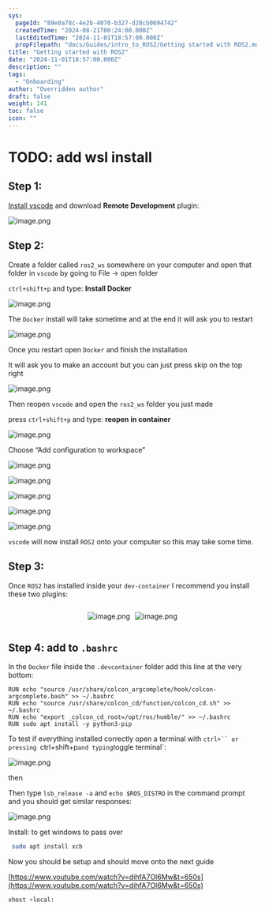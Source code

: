 ```yaml
---
sys:
  pageId: "89e0a78c-4e2b-4070-b327-d28cb0694742"
  createdTime: "2024-08-21T00:24:00.000Z"
  lastEditedTime: "2024-11-01T18:57:00.000Z"
  propFilepath: "docs/Guides/intro_to_ROS2/Getting started with ROS2.md"
title: "Getting started with ROS2"
date: "2024-11-01T18:57:00.000Z"
description: ""
tags:
  - "Onboarding"
author: "Overridden author"
draft: false
weight: 141
toc: false
icon: ""
---
```


# TODO: add wsl install

## Step 1:

[Install vscode](https://code.visualstudio.com/download) and download **Remote Development** plugin:

![image.png](https://prod-files-secure.s3.us-west-2.amazonaws.com/d518164a-d88e-44d1-a4ee-3adb3bd8bce0/efb52993-1881-4a40-b95e-6f020334f022/image.png?X-Amz-Algorithm=AWS4-HMAC-SHA256&X-Amz-Content-Sha256=UNSIGNED-PAYLOAD&X-Amz-Credential=ASIAZI2LB466XR5YVMHR%2F20250404%2Fus-west-2%2Fs3%2Faws4_request&X-Amz-Date=20250404T021842Z&X-Amz-Expires=3600&X-Amz-Security-Token=IQoJb3JpZ2luX2VjEJL%2F%2F%2F%2F%2F%2F%2F%2F%2F%2FwEaCXVzLXdlc3QtMiJHMEUCIDdLjWyu%2BFQ0Vt6Ukt2FI%2BtL1TCere1VGazW50RG7sYMAiEA8T6K9SqDc01X53IeGQnBxMyHk8oBH2yOsymUjXQ8nAYqiAQI%2B%2F%2F%2F%2F%2F%2F%2F%2F%2F%2F%2FARAAGgw2Mzc0MjMxODM4MDUiDF9uRTOVq%2B5bE9G0KSrcA98B78zEbzYfB0trDChgBNNXhwImFmj2lQVbjzHcYAURzn2FLkvWhyVomPwZ%2BCL0bd8BgHuJJIIQZXWXNabShJ88xMkvg7vNDSErhJa17mMuP81qZGRembKchWJ%2B5AE9ulVlZm0jNS%2FZoJvvJGtMi1mpe%2FQUj4AoEAiVXHghrqB%2F4c9fP3LiO%2Fi62JMhAoKfDyybdQFQRHjBtLY%2By9nCWJTQlSgao%2FbuROvus%2BsbkqLHQHbBwCC8qmxa2HH63EvA0IanTJ7GLB3uTu5GyBfRhyqJtmmrVdHmiCu7qcUxnBroeGx96klQkGXO5UeFY3Z3GSh881NUkwZCvKfHB08DubBAfijOlclHcHrGoJHLEXfaJF5wMHQnPxdfTSP9Zczf9hZ%2FXd2hh1crT%2FcNsnmnY2tX4TH3g%2FhryiP1AT4s8t7E7n26Yu5MUWNpoJ4WUCRTHIKzbPtt68RJ3RuIiIqtp%2BsZPt9b6T4u4z8z9OfyAs2VxKod0NfSw6hnWlCiHotmoFbq6XmxgFK%2F0hQVzyQo%2F8A9j2WKvaGL7uBP8doxvP5mLmvG2jSTx6Tg9B4qgs6VqbGnR0Q4qwi5QzmiZ3rvlDpgXsty9DVDEFxPWRRDGE5xJarvde184rvLqffEMPKBvb8GOqUBoWI2toeo92ryIN24%2FKm%2FHlgNFKwBaYpZBzib5whprjBTeyRfLEv2ws2q65pWbflF%2FkizPGhDFv3e7ihLqHoW6A3Cl%2FDjvbm%2BBbP12iRMcrHiloLs7LU67TLJTLrccHEacbspiTGpqA99VFJvxLSIg7a5fGdBleiepXnm7A8bYV24wnvmsRHv3Q5fqqgwMAKmAyMeehEnv26Q40XIK4Wh875swWKq&X-Amz-Signature=8139e4c663de32dc320850827cd779b35aa6036f69a95568c574a9277f9f7b6a&X-Amz-SignedHeaders=host&x-id=GetObject)

## Step 2:

Create a folder called `ros2_ws` somewhere on your computer and open that folder in `vscode` by going to File → open folder 

`ctrl+shift+p` and type: **Install Docker**

![image.png](https://prod-files-secure.s3.us-west-2.amazonaws.com/d518164a-d88e-44d1-a4ee-3adb3bd8bce0/2269dc0e-1cd5-47ff-bceb-c04ad9b2eab0/image.png?X-Amz-Algorithm=AWS4-HMAC-SHA256&X-Amz-Content-Sha256=UNSIGNED-PAYLOAD&X-Amz-Credential=ASIAZI2LB466XR5YVMHR%2F20250404%2Fus-west-2%2Fs3%2Faws4_request&X-Amz-Date=20250404T021842Z&X-Amz-Expires=3600&X-Amz-Security-Token=IQoJb3JpZ2luX2VjEJL%2F%2F%2F%2F%2F%2F%2F%2F%2F%2FwEaCXVzLXdlc3QtMiJHMEUCIDdLjWyu%2BFQ0Vt6Ukt2FI%2BtL1TCere1VGazW50RG7sYMAiEA8T6K9SqDc01X53IeGQnBxMyHk8oBH2yOsymUjXQ8nAYqiAQI%2B%2F%2F%2F%2F%2F%2F%2F%2F%2F%2F%2FARAAGgw2Mzc0MjMxODM4MDUiDF9uRTOVq%2B5bE9G0KSrcA98B78zEbzYfB0trDChgBNNXhwImFmj2lQVbjzHcYAURzn2FLkvWhyVomPwZ%2BCL0bd8BgHuJJIIQZXWXNabShJ88xMkvg7vNDSErhJa17mMuP81qZGRembKchWJ%2B5AE9ulVlZm0jNS%2FZoJvvJGtMi1mpe%2FQUj4AoEAiVXHghrqB%2F4c9fP3LiO%2Fi62JMhAoKfDyybdQFQRHjBtLY%2By9nCWJTQlSgao%2FbuROvus%2BsbkqLHQHbBwCC8qmxa2HH63EvA0IanTJ7GLB3uTu5GyBfRhyqJtmmrVdHmiCu7qcUxnBroeGx96klQkGXO5UeFY3Z3GSh881NUkwZCvKfHB08DubBAfijOlclHcHrGoJHLEXfaJF5wMHQnPxdfTSP9Zczf9hZ%2FXd2hh1crT%2FcNsnmnY2tX4TH3g%2FhryiP1AT4s8t7E7n26Yu5MUWNpoJ4WUCRTHIKzbPtt68RJ3RuIiIqtp%2BsZPt9b6T4u4z8z9OfyAs2VxKod0NfSw6hnWlCiHotmoFbq6XmxgFK%2F0hQVzyQo%2F8A9j2WKvaGL7uBP8doxvP5mLmvG2jSTx6Tg9B4qgs6VqbGnR0Q4qwi5QzmiZ3rvlDpgXsty9DVDEFxPWRRDGE5xJarvde184rvLqffEMPKBvb8GOqUBoWI2toeo92ryIN24%2FKm%2FHlgNFKwBaYpZBzib5whprjBTeyRfLEv2ws2q65pWbflF%2FkizPGhDFv3e7ihLqHoW6A3Cl%2FDjvbm%2BBbP12iRMcrHiloLs7LU67TLJTLrccHEacbspiTGpqA99VFJvxLSIg7a5fGdBleiepXnm7A8bYV24wnvmsRHv3Q5fqqgwMAKmAyMeehEnv26Q40XIK4Wh875swWKq&X-Amz-Signature=8e11fb520a6c98a1ac3f8633ab0dab7023c12b2b0fd57d5e535250755180fd5b&X-Amz-SignedHeaders=host&x-id=GetObject)

The `Docker` install will take sometime and at the end it will ask you to restart

![image.png](https://prod-files-secure.s3.us-west-2.amazonaws.com/d518164a-d88e-44d1-a4ee-3adb3bd8bce0/ed233f78-be33-4b1f-b89c-9c346c0e961e/image.png?X-Amz-Algorithm=AWS4-HMAC-SHA256&X-Amz-Content-Sha256=UNSIGNED-PAYLOAD&X-Amz-Credential=ASIAZI2LB466XR5YVMHR%2F20250404%2Fus-west-2%2Fs3%2Faws4_request&X-Amz-Date=20250404T021842Z&X-Amz-Expires=3600&X-Amz-Security-Token=IQoJb3JpZ2luX2VjEJL%2F%2F%2F%2F%2F%2F%2F%2F%2F%2FwEaCXVzLXdlc3QtMiJHMEUCIDdLjWyu%2BFQ0Vt6Ukt2FI%2BtL1TCere1VGazW50RG7sYMAiEA8T6K9SqDc01X53IeGQnBxMyHk8oBH2yOsymUjXQ8nAYqiAQI%2B%2F%2F%2F%2F%2F%2F%2F%2F%2F%2F%2FARAAGgw2Mzc0MjMxODM4MDUiDF9uRTOVq%2B5bE9G0KSrcA98B78zEbzYfB0trDChgBNNXhwImFmj2lQVbjzHcYAURzn2FLkvWhyVomPwZ%2BCL0bd8BgHuJJIIQZXWXNabShJ88xMkvg7vNDSErhJa17mMuP81qZGRembKchWJ%2B5AE9ulVlZm0jNS%2FZoJvvJGtMi1mpe%2FQUj4AoEAiVXHghrqB%2F4c9fP3LiO%2Fi62JMhAoKfDyybdQFQRHjBtLY%2By9nCWJTQlSgao%2FbuROvus%2BsbkqLHQHbBwCC8qmxa2HH63EvA0IanTJ7GLB3uTu5GyBfRhyqJtmmrVdHmiCu7qcUxnBroeGx96klQkGXO5UeFY3Z3GSh881NUkwZCvKfHB08DubBAfijOlclHcHrGoJHLEXfaJF5wMHQnPxdfTSP9Zczf9hZ%2FXd2hh1crT%2FcNsnmnY2tX4TH3g%2FhryiP1AT4s8t7E7n26Yu5MUWNpoJ4WUCRTHIKzbPtt68RJ3RuIiIqtp%2BsZPt9b6T4u4z8z9OfyAs2VxKod0NfSw6hnWlCiHotmoFbq6XmxgFK%2F0hQVzyQo%2F8A9j2WKvaGL7uBP8doxvP5mLmvG2jSTx6Tg9B4qgs6VqbGnR0Q4qwi5QzmiZ3rvlDpgXsty9DVDEFxPWRRDGE5xJarvde184rvLqffEMPKBvb8GOqUBoWI2toeo92ryIN24%2FKm%2FHlgNFKwBaYpZBzib5whprjBTeyRfLEv2ws2q65pWbflF%2FkizPGhDFv3e7ihLqHoW6A3Cl%2FDjvbm%2BBbP12iRMcrHiloLs7LU67TLJTLrccHEacbspiTGpqA99VFJvxLSIg7a5fGdBleiepXnm7A8bYV24wnvmsRHv3Q5fqqgwMAKmAyMeehEnv26Q40XIK4Wh875swWKq&X-Amz-Signature=578e4f88be170a14fe83ae72c783699d533ecd6627df74dbbab42b1ed396cd5f&X-Amz-SignedHeaders=host&x-id=GetObject)

Once you restart open `Docker` and finish the installation

It will ask you to make an account but you can just press skip on the top right

![image.png](https://prod-files-secure.s3.us-west-2.amazonaws.com/d518164a-d88e-44d1-a4ee-3adb3bd8bce0/21010ad9-1659-4fd9-9f59-9932a09b2a3d/image.png?X-Amz-Algorithm=AWS4-HMAC-SHA256&X-Amz-Content-Sha256=UNSIGNED-PAYLOAD&X-Amz-Credential=ASIAZI2LB466XR5YVMHR%2F20250404%2Fus-west-2%2Fs3%2Faws4_request&X-Amz-Date=20250404T021842Z&X-Amz-Expires=3600&X-Amz-Security-Token=IQoJb3JpZ2luX2VjEJL%2F%2F%2F%2F%2F%2F%2F%2F%2F%2FwEaCXVzLXdlc3QtMiJHMEUCIDdLjWyu%2BFQ0Vt6Ukt2FI%2BtL1TCere1VGazW50RG7sYMAiEA8T6K9SqDc01X53IeGQnBxMyHk8oBH2yOsymUjXQ8nAYqiAQI%2B%2F%2F%2F%2F%2F%2F%2F%2F%2F%2F%2FARAAGgw2Mzc0MjMxODM4MDUiDF9uRTOVq%2B5bE9G0KSrcA98B78zEbzYfB0trDChgBNNXhwImFmj2lQVbjzHcYAURzn2FLkvWhyVomPwZ%2BCL0bd8BgHuJJIIQZXWXNabShJ88xMkvg7vNDSErhJa17mMuP81qZGRembKchWJ%2B5AE9ulVlZm0jNS%2FZoJvvJGtMi1mpe%2FQUj4AoEAiVXHghrqB%2F4c9fP3LiO%2Fi62JMhAoKfDyybdQFQRHjBtLY%2By9nCWJTQlSgao%2FbuROvus%2BsbkqLHQHbBwCC8qmxa2HH63EvA0IanTJ7GLB3uTu5GyBfRhyqJtmmrVdHmiCu7qcUxnBroeGx96klQkGXO5UeFY3Z3GSh881NUkwZCvKfHB08DubBAfijOlclHcHrGoJHLEXfaJF5wMHQnPxdfTSP9Zczf9hZ%2FXd2hh1crT%2FcNsnmnY2tX4TH3g%2FhryiP1AT4s8t7E7n26Yu5MUWNpoJ4WUCRTHIKzbPtt68RJ3RuIiIqtp%2BsZPt9b6T4u4z8z9OfyAs2VxKod0NfSw6hnWlCiHotmoFbq6XmxgFK%2F0hQVzyQo%2F8A9j2WKvaGL7uBP8doxvP5mLmvG2jSTx6Tg9B4qgs6VqbGnR0Q4qwi5QzmiZ3rvlDpgXsty9DVDEFxPWRRDGE5xJarvde184rvLqffEMPKBvb8GOqUBoWI2toeo92ryIN24%2FKm%2FHlgNFKwBaYpZBzib5whprjBTeyRfLEv2ws2q65pWbflF%2FkizPGhDFv3e7ihLqHoW6A3Cl%2FDjvbm%2BBbP12iRMcrHiloLs7LU67TLJTLrccHEacbspiTGpqA99VFJvxLSIg7a5fGdBleiepXnm7A8bYV24wnvmsRHv3Q5fqqgwMAKmAyMeehEnv26Q40XIK4Wh875swWKq&X-Amz-Signature=d19d0d3308f605ed22a7aed11f5da605d8dde9537fd26c186dd35dcd34becc8d&X-Amz-SignedHeaders=host&x-id=GetObject)

Then reopen `vscode` and open the `ros2_ws` folder you just made

press `ctrl+shift+p` and type: **reopen in container**

![image.png](https://prod-files-secure.s3.us-west-2.amazonaws.com/d518164a-d88e-44d1-a4ee-3adb3bd8bce0/4e93b8c2-41ad-488c-8095-c74205196118/image.png?X-Amz-Algorithm=AWS4-HMAC-SHA256&X-Amz-Content-Sha256=UNSIGNED-PAYLOAD&X-Amz-Credential=ASIAZI2LB466XR5YVMHR%2F20250404%2Fus-west-2%2Fs3%2Faws4_request&X-Amz-Date=20250404T021842Z&X-Amz-Expires=3600&X-Amz-Security-Token=IQoJb3JpZ2luX2VjEJL%2F%2F%2F%2F%2F%2F%2F%2F%2F%2FwEaCXVzLXdlc3QtMiJHMEUCIDdLjWyu%2BFQ0Vt6Ukt2FI%2BtL1TCere1VGazW50RG7sYMAiEA8T6K9SqDc01X53IeGQnBxMyHk8oBH2yOsymUjXQ8nAYqiAQI%2B%2F%2F%2F%2F%2F%2F%2F%2F%2F%2F%2FARAAGgw2Mzc0MjMxODM4MDUiDF9uRTOVq%2B5bE9G0KSrcA98B78zEbzYfB0trDChgBNNXhwImFmj2lQVbjzHcYAURzn2FLkvWhyVomPwZ%2BCL0bd8BgHuJJIIQZXWXNabShJ88xMkvg7vNDSErhJa17mMuP81qZGRembKchWJ%2B5AE9ulVlZm0jNS%2FZoJvvJGtMi1mpe%2FQUj4AoEAiVXHghrqB%2F4c9fP3LiO%2Fi62JMhAoKfDyybdQFQRHjBtLY%2By9nCWJTQlSgao%2FbuROvus%2BsbkqLHQHbBwCC8qmxa2HH63EvA0IanTJ7GLB3uTu5GyBfRhyqJtmmrVdHmiCu7qcUxnBroeGx96klQkGXO5UeFY3Z3GSh881NUkwZCvKfHB08DubBAfijOlclHcHrGoJHLEXfaJF5wMHQnPxdfTSP9Zczf9hZ%2FXd2hh1crT%2FcNsnmnY2tX4TH3g%2FhryiP1AT4s8t7E7n26Yu5MUWNpoJ4WUCRTHIKzbPtt68RJ3RuIiIqtp%2BsZPt9b6T4u4z8z9OfyAs2VxKod0NfSw6hnWlCiHotmoFbq6XmxgFK%2F0hQVzyQo%2F8A9j2WKvaGL7uBP8doxvP5mLmvG2jSTx6Tg9B4qgs6VqbGnR0Q4qwi5QzmiZ3rvlDpgXsty9DVDEFxPWRRDGE5xJarvde184rvLqffEMPKBvb8GOqUBoWI2toeo92ryIN24%2FKm%2FHlgNFKwBaYpZBzib5whprjBTeyRfLEv2ws2q65pWbflF%2FkizPGhDFv3e7ihLqHoW6A3Cl%2FDjvbm%2BBbP12iRMcrHiloLs7LU67TLJTLrccHEacbspiTGpqA99VFJvxLSIg7a5fGdBleiepXnm7A8bYV24wnvmsRHv3Q5fqqgwMAKmAyMeehEnv26Q40XIK4Wh875swWKq&X-Amz-Signature=f75a282ee24435250756ad4596348a922eb4e5d1437e03585b82ccf84142cf22&X-Amz-SignedHeaders=host&x-id=GetObject)

Choose “Add configuration to workspace”

![image.png](https://prod-files-secure.s3.us-west-2.amazonaws.com/d518164a-d88e-44d1-a4ee-3adb3bd8bce0/9560b282-5060-4989-ba37-97e7b2c22476/image.png?X-Amz-Algorithm=AWS4-HMAC-SHA256&X-Amz-Content-Sha256=UNSIGNED-PAYLOAD&X-Amz-Credential=ASIAZI2LB466XR5YVMHR%2F20250404%2Fus-west-2%2Fs3%2Faws4_request&X-Amz-Date=20250404T021842Z&X-Amz-Expires=3600&X-Amz-Security-Token=IQoJb3JpZ2luX2VjEJL%2F%2F%2F%2F%2F%2F%2F%2F%2F%2FwEaCXVzLXdlc3QtMiJHMEUCIDdLjWyu%2BFQ0Vt6Ukt2FI%2BtL1TCere1VGazW50RG7sYMAiEA8T6K9SqDc01X53IeGQnBxMyHk8oBH2yOsymUjXQ8nAYqiAQI%2B%2F%2F%2F%2F%2F%2F%2F%2F%2F%2F%2FARAAGgw2Mzc0MjMxODM4MDUiDF9uRTOVq%2B5bE9G0KSrcA98B78zEbzYfB0trDChgBNNXhwImFmj2lQVbjzHcYAURzn2FLkvWhyVomPwZ%2BCL0bd8BgHuJJIIQZXWXNabShJ88xMkvg7vNDSErhJa17mMuP81qZGRembKchWJ%2B5AE9ulVlZm0jNS%2FZoJvvJGtMi1mpe%2FQUj4AoEAiVXHghrqB%2F4c9fP3LiO%2Fi62JMhAoKfDyybdQFQRHjBtLY%2By9nCWJTQlSgao%2FbuROvus%2BsbkqLHQHbBwCC8qmxa2HH63EvA0IanTJ7GLB3uTu5GyBfRhyqJtmmrVdHmiCu7qcUxnBroeGx96klQkGXO5UeFY3Z3GSh881NUkwZCvKfHB08DubBAfijOlclHcHrGoJHLEXfaJF5wMHQnPxdfTSP9Zczf9hZ%2FXd2hh1crT%2FcNsnmnY2tX4TH3g%2FhryiP1AT4s8t7E7n26Yu5MUWNpoJ4WUCRTHIKzbPtt68RJ3RuIiIqtp%2BsZPt9b6T4u4z8z9OfyAs2VxKod0NfSw6hnWlCiHotmoFbq6XmxgFK%2F0hQVzyQo%2F8A9j2WKvaGL7uBP8doxvP5mLmvG2jSTx6Tg9B4qgs6VqbGnR0Q4qwi5QzmiZ3rvlDpgXsty9DVDEFxPWRRDGE5xJarvde184rvLqffEMPKBvb8GOqUBoWI2toeo92ryIN24%2FKm%2FHlgNFKwBaYpZBzib5whprjBTeyRfLEv2ws2q65pWbflF%2FkizPGhDFv3e7ihLqHoW6A3Cl%2FDjvbm%2BBbP12iRMcrHiloLs7LU67TLJTLrccHEacbspiTGpqA99VFJvxLSIg7a5fGdBleiepXnm7A8bYV24wnvmsRHv3Q5fqqgwMAKmAyMeehEnv26Q40XIK4Wh875swWKq&X-Amz-Signature=a8fcc19b5f8296e2cd3aa58ccce64790ac5b032875ec9b950960502ca65eb4d2&X-Amz-SignedHeaders=host&x-id=GetObject)

![image.png](https://prod-files-secure.s3.us-west-2.amazonaws.com/d518164a-d88e-44d1-a4ee-3adb3bd8bce0/2ee63f81-886b-48e8-a553-dc6e5eac99e4/image.png?X-Amz-Algorithm=AWS4-HMAC-SHA256&X-Amz-Content-Sha256=UNSIGNED-PAYLOAD&X-Amz-Credential=ASIAZI2LB466XR5YVMHR%2F20250404%2Fus-west-2%2Fs3%2Faws4_request&X-Amz-Date=20250404T021842Z&X-Amz-Expires=3600&X-Amz-Security-Token=IQoJb3JpZ2luX2VjEJL%2F%2F%2F%2F%2F%2F%2F%2F%2F%2FwEaCXVzLXdlc3QtMiJHMEUCIDdLjWyu%2BFQ0Vt6Ukt2FI%2BtL1TCere1VGazW50RG7sYMAiEA8T6K9SqDc01X53IeGQnBxMyHk8oBH2yOsymUjXQ8nAYqiAQI%2B%2F%2F%2F%2F%2F%2F%2F%2F%2F%2F%2FARAAGgw2Mzc0MjMxODM4MDUiDF9uRTOVq%2B5bE9G0KSrcA98B78zEbzYfB0trDChgBNNXhwImFmj2lQVbjzHcYAURzn2FLkvWhyVomPwZ%2BCL0bd8BgHuJJIIQZXWXNabShJ88xMkvg7vNDSErhJa17mMuP81qZGRembKchWJ%2B5AE9ulVlZm0jNS%2FZoJvvJGtMi1mpe%2FQUj4AoEAiVXHghrqB%2F4c9fP3LiO%2Fi62JMhAoKfDyybdQFQRHjBtLY%2By9nCWJTQlSgao%2FbuROvus%2BsbkqLHQHbBwCC8qmxa2HH63EvA0IanTJ7GLB3uTu5GyBfRhyqJtmmrVdHmiCu7qcUxnBroeGx96klQkGXO5UeFY3Z3GSh881NUkwZCvKfHB08DubBAfijOlclHcHrGoJHLEXfaJF5wMHQnPxdfTSP9Zczf9hZ%2FXd2hh1crT%2FcNsnmnY2tX4TH3g%2FhryiP1AT4s8t7E7n26Yu5MUWNpoJ4WUCRTHIKzbPtt68RJ3RuIiIqtp%2BsZPt9b6T4u4z8z9OfyAs2VxKod0NfSw6hnWlCiHotmoFbq6XmxgFK%2F0hQVzyQo%2F8A9j2WKvaGL7uBP8doxvP5mLmvG2jSTx6Tg9B4qgs6VqbGnR0Q4qwi5QzmiZ3rvlDpgXsty9DVDEFxPWRRDGE5xJarvde184rvLqffEMPKBvb8GOqUBoWI2toeo92ryIN24%2FKm%2FHlgNFKwBaYpZBzib5whprjBTeyRfLEv2ws2q65pWbflF%2FkizPGhDFv3e7ihLqHoW6A3Cl%2FDjvbm%2BBbP12iRMcrHiloLs7LU67TLJTLrccHEacbspiTGpqA99VFJvxLSIg7a5fGdBleiepXnm7A8bYV24wnvmsRHv3Q5fqqgwMAKmAyMeehEnv26Q40XIK4Wh875swWKq&X-Amz-Signature=8f374a32b5a894a61e5a1e390bb063bffd21f715bd66e004649f5da871a39b48&X-Amz-SignedHeaders=host&x-id=GetObject)

![image.png](https://prod-files-secure.s3.us-west-2.amazonaws.com/d518164a-d88e-44d1-a4ee-3adb3bd8bce0/ae1580b2-b048-407e-aed9-b584224a7a04/image.png?X-Amz-Algorithm=AWS4-HMAC-SHA256&X-Amz-Content-Sha256=UNSIGNED-PAYLOAD&X-Amz-Credential=ASIAZI2LB466XR5YVMHR%2F20250404%2Fus-west-2%2Fs3%2Faws4_request&X-Amz-Date=20250404T021842Z&X-Amz-Expires=3600&X-Amz-Security-Token=IQoJb3JpZ2luX2VjEJL%2F%2F%2F%2F%2F%2F%2F%2F%2F%2FwEaCXVzLXdlc3QtMiJHMEUCIDdLjWyu%2BFQ0Vt6Ukt2FI%2BtL1TCere1VGazW50RG7sYMAiEA8T6K9SqDc01X53IeGQnBxMyHk8oBH2yOsymUjXQ8nAYqiAQI%2B%2F%2F%2F%2F%2F%2F%2F%2F%2F%2F%2FARAAGgw2Mzc0MjMxODM4MDUiDF9uRTOVq%2B5bE9G0KSrcA98B78zEbzYfB0trDChgBNNXhwImFmj2lQVbjzHcYAURzn2FLkvWhyVomPwZ%2BCL0bd8BgHuJJIIQZXWXNabShJ88xMkvg7vNDSErhJa17mMuP81qZGRembKchWJ%2B5AE9ulVlZm0jNS%2FZoJvvJGtMi1mpe%2FQUj4AoEAiVXHghrqB%2F4c9fP3LiO%2Fi62JMhAoKfDyybdQFQRHjBtLY%2By9nCWJTQlSgao%2FbuROvus%2BsbkqLHQHbBwCC8qmxa2HH63EvA0IanTJ7GLB3uTu5GyBfRhyqJtmmrVdHmiCu7qcUxnBroeGx96klQkGXO5UeFY3Z3GSh881NUkwZCvKfHB08DubBAfijOlclHcHrGoJHLEXfaJF5wMHQnPxdfTSP9Zczf9hZ%2FXd2hh1crT%2FcNsnmnY2tX4TH3g%2FhryiP1AT4s8t7E7n26Yu5MUWNpoJ4WUCRTHIKzbPtt68RJ3RuIiIqtp%2BsZPt9b6T4u4z8z9OfyAs2VxKod0NfSw6hnWlCiHotmoFbq6XmxgFK%2F0hQVzyQo%2F8A9j2WKvaGL7uBP8doxvP5mLmvG2jSTx6Tg9B4qgs6VqbGnR0Q4qwi5QzmiZ3rvlDpgXsty9DVDEFxPWRRDGE5xJarvde184rvLqffEMPKBvb8GOqUBoWI2toeo92ryIN24%2FKm%2FHlgNFKwBaYpZBzib5whprjBTeyRfLEv2ws2q65pWbflF%2FkizPGhDFv3e7ihLqHoW6A3Cl%2FDjvbm%2BBbP12iRMcrHiloLs7LU67TLJTLrccHEacbspiTGpqA99VFJvxLSIg7a5fGdBleiepXnm7A8bYV24wnvmsRHv3Q5fqqgwMAKmAyMeehEnv26Q40XIK4Wh875swWKq&X-Amz-Signature=a47c618519c694fac909628657eba26e67579d73a4dd32784b87005fd56feaa2&X-Amz-SignedHeaders=host&x-id=GetObject)

![image.png](https://prod-files-secure.s3.us-west-2.amazonaws.com/d518164a-d88e-44d1-a4ee-3adb3bd8bce0/53255b28-f75e-430f-b9e3-c0ac8577e42b/image.png?X-Amz-Algorithm=AWS4-HMAC-SHA256&X-Amz-Content-Sha256=UNSIGNED-PAYLOAD&X-Amz-Credential=ASIAZI2LB466XR5YVMHR%2F20250404%2Fus-west-2%2Fs3%2Faws4_request&X-Amz-Date=20250404T021842Z&X-Amz-Expires=3600&X-Amz-Security-Token=IQoJb3JpZ2luX2VjEJL%2F%2F%2F%2F%2F%2F%2F%2F%2F%2FwEaCXVzLXdlc3QtMiJHMEUCIDdLjWyu%2BFQ0Vt6Ukt2FI%2BtL1TCere1VGazW50RG7sYMAiEA8T6K9SqDc01X53IeGQnBxMyHk8oBH2yOsymUjXQ8nAYqiAQI%2B%2F%2F%2F%2F%2F%2F%2F%2F%2F%2F%2FARAAGgw2Mzc0MjMxODM4MDUiDF9uRTOVq%2B5bE9G0KSrcA98B78zEbzYfB0trDChgBNNXhwImFmj2lQVbjzHcYAURzn2FLkvWhyVomPwZ%2BCL0bd8BgHuJJIIQZXWXNabShJ88xMkvg7vNDSErhJa17mMuP81qZGRembKchWJ%2B5AE9ulVlZm0jNS%2FZoJvvJGtMi1mpe%2FQUj4AoEAiVXHghrqB%2F4c9fP3LiO%2Fi62JMhAoKfDyybdQFQRHjBtLY%2By9nCWJTQlSgao%2FbuROvus%2BsbkqLHQHbBwCC8qmxa2HH63EvA0IanTJ7GLB3uTu5GyBfRhyqJtmmrVdHmiCu7qcUxnBroeGx96klQkGXO5UeFY3Z3GSh881NUkwZCvKfHB08DubBAfijOlclHcHrGoJHLEXfaJF5wMHQnPxdfTSP9Zczf9hZ%2FXd2hh1crT%2FcNsnmnY2tX4TH3g%2FhryiP1AT4s8t7E7n26Yu5MUWNpoJ4WUCRTHIKzbPtt68RJ3RuIiIqtp%2BsZPt9b6T4u4z8z9OfyAs2VxKod0NfSw6hnWlCiHotmoFbq6XmxgFK%2F0hQVzyQo%2F8A9j2WKvaGL7uBP8doxvP5mLmvG2jSTx6Tg9B4qgs6VqbGnR0Q4qwi5QzmiZ3rvlDpgXsty9DVDEFxPWRRDGE5xJarvde184rvLqffEMPKBvb8GOqUBoWI2toeo92ryIN24%2FKm%2FHlgNFKwBaYpZBzib5whprjBTeyRfLEv2ws2q65pWbflF%2FkizPGhDFv3e7ihLqHoW6A3Cl%2FDjvbm%2BBbP12iRMcrHiloLs7LU67TLJTLrccHEacbspiTGpqA99VFJvxLSIg7a5fGdBleiepXnm7A8bYV24wnvmsRHv3Q5fqqgwMAKmAyMeehEnv26Q40XIK4Wh875swWKq&X-Amz-Signature=7b3b348fa7056780ecd2e5dec29982acdcb4ac0e6345592a22bca634e9b20560&X-Amz-SignedHeaders=host&x-id=GetObject)

![image.png](https://prod-files-secure.s3.us-west-2.amazonaws.com/d518164a-d88e-44d1-a4ee-3adb3bd8bce0/7c562767-5af9-4ffb-97d1-327bcdf4ee00/image.png?X-Amz-Algorithm=AWS4-HMAC-SHA256&X-Amz-Content-Sha256=UNSIGNED-PAYLOAD&X-Amz-Credential=ASIAZI2LB466XR5YVMHR%2F20250404%2Fus-west-2%2Fs3%2Faws4_request&X-Amz-Date=20250404T021842Z&X-Amz-Expires=3600&X-Amz-Security-Token=IQoJb3JpZ2luX2VjEJL%2F%2F%2F%2F%2F%2F%2F%2F%2F%2FwEaCXVzLXdlc3QtMiJHMEUCIDdLjWyu%2BFQ0Vt6Ukt2FI%2BtL1TCere1VGazW50RG7sYMAiEA8T6K9SqDc01X53IeGQnBxMyHk8oBH2yOsymUjXQ8nAYqiAQI%2B%2F%2F%2F%2F%2F%2F%2F%2F%2F%2F%2FARAAGgw2Mzc0MjMxODM4MDUiDF9uRTOVq%2B5bE9G0KSrcA98B78zEbzYfB0trDChgBNNXhwImFmj2lQVbjzHcYAURzn2FLkvWhyVomPwZ%2BCL0bd8BgHuJJIIQZXWXNabShJ88xMkvg7vNDSErhJa17mMuP81qZGRembKchWJ%2B5AE9ulVlZm0jNS%2FZoJvvJGtMi1mpe%2FQUj4AoEAiVXHghrqB%2F4c9fP3LiO%2Fi62JMhAoKfDyybdQFQRHjBtLY%2By9nCWJTQlSgao%2FbuROvus%2BsbkqLHQHbBwCC8qmxa2HH63EvA0IanTJ7GLB3uTu5GyBfRhyqJtmmrVdHmiCu7qcUxnBroeGx96klQkGXO5UeFY3Z3GSh881NUkwZCvKfHB08DubBAfijOlclHcHrGoJHLEXfaJF5wMHQnPxdfTSP9Zczf9hZ%2FXd2hh1crT%2FcNsnmnY2tX4TH3g%2FhryiP1AT4s8t7E7n26Yu5MUWNpoJ4WUCRTHIKzbPtt68RJ3RuIiIqtp%2BsZPt9b6T4u4z8z9OfyAs2VxKod0NfSw6hnWlCiHotmoFbq6XmxgFK%2F0hQVzyQo%2F8A9j2WKvaGL7uBP8doxvP5mLmvG2jSTx6Tg9B4qgs6VqbGnR0Q4qwi5QzmiZ3rvlDpgXsty9DVDEFxPWRRDGE5xJarvde184rvLqffEMPKBvb8GOqUBoWI2toeo92ryIN24%2FKm%2FHlgNFKwBaYpZBzib5whprjBTeyRfLEv2ws2q65pWbflF%2FkizPGhDFv3e7ihLqHoW6A3Cl%2FDjvbm%2BBbP12iRMcrHiloLs7LU67TLJTLrccHEacbspiTGpqA99VFJvxLSIg7a5fGdBleiepXnm7A8bYV24wnvmsRHv3Q5fqqgwMAKmAyMeehEnv26Q40XIK4Wh875swWKq&X-Amz-Signature=7a13b4403cef154afbf86da360b447c893c3f8ac51a892318461e2c4de30b832&X-Amz-SignedHeaders=host&x-id=GetObject)

`vscode` will now install `ROS2` onto your computer so this may take some time.

## Step 3:

Once `ROS2` has installed inside your `dev-container` I recommend you install these two plugins:

<div style="display: flex;flex-direction: row; column-gap:10px; max-width: 630px;justify-content: center;">
<div>

![image.png](https://prod-files-secure.s3.us-west-2.amazonaws.com/d518164a-d88e-44d1-a4ee-3adb3bd8bce0/3fc3d550-5a54-4ba1-ba6b-faa01cdb7369/image.png?X-Amz-Algorithm=AWS4-HMAC-SHA256&X-Amz-Content-Sha256=UNSIGNED-PAYLOAD&X-Amz-Credential=ASIAZI2LB466SOWLXOBM%2F20250404%2Fus-west-2%2Fs3%2Faws4_request&X-Amz-Date=20250404T021845Z&X-Amz-Expires=3600&X-Amz-Security-Token=IQoJb3JpZ2luX2VjEJL%2F%2F%2F%2F%2F%2F%2F%2F%2F%2FwEaCXVzLXdlc3QtMiJIMEYCIQCBKfk7pP31cY72pXna228Iiy8bKfvQYmJRJb%2Fl4JVN8gIhAIkh%2BSmOANU2CLfzIfKUT4CmWMFuIxrneK98hoQlcO9VKogECPv%2F%2F%2F%2F%2F%2F%2F%2F%2F%2FwEQABoMNjM3NDIzMTgzODA1Igzss5O4yLtMlhUTpoEq3AOdQO3bsW5oOUFee1Opqy9y6QIt4BgdkFs7Zwj6Tot%2FchC4Gb3l1GhUTPXQTMBCZm60lW5rJ6IhlMSOKn44zGZizrxtVRKM2Cn32Yy0UtER7vXPP%2BX0Dt9noRCX%2B5B%2FDmtljHwmSotaRg%2FMWy04PIqn01%2BJkknr9xg4lLx%2FQnBRlObXFDR7vBeqmpDxdaKXV8jkgNzKq00HZCF4o%2F83iKROPmo%2BF30lCO9KwqdBdigZiXnr%2BZ3Q9RYJP%2FlVVrOyH6sSeEUxdc%2FFJbJbpG3T%2FHv7wxtMtA2q1UHYkroddwrTVDYdU9OpBNUFjEOeAcdlCx1yD%2BiSxO8Y9k7U9W%2F0xP8vGE%2F3%2BWRME8J89VQdg1mKFRxfq7sLtIRXO5v89SBIwue%2BgS%2FmMZQhim8Oixkx4kp%2FBfYRYRFBVbjJdVZpzO%2BV1EmbkvfOblfdbCdY9gxl1b%2FTG80TY5pNi784%2BiqyAHFnwWKSJmvHzBDLnz4TxwLXSOrun7ug2YObvxn7t23mSC%2Bw78tgtZsy%2B9qM8mxhgFgPV8f3qzDGFMu0d6Imi0UhB28nhiWQz6%2BFZ31uLA2gO0M22dICkrH4KguQ5hlE4XmqphlM4cc8ihhw0ZElb0w9%2FECb1xrXyT9R8JyYdTCOgr2%2FBjqkAaZAcOaQtcK57CwWiQk%2B%2FRYwbfhtzeanya6kToeX9xCfaWbwXVTKo8TXpl2Z0DHAYbr2XfoinabM9vWNQKn2GlvYwF1ZeoGduhu3ShSGbM%2BT8toydNoz7BUozfWbckLiKVSyiLAifVDAx3h%2BhBD90OfKC7EMqED1kWpSg3fJ%2F90%2FTMFwEo1XP2KlAP0%2Fnd8uB6YBaUO0e48es2dk%2FkvOb7dE4XJw&X-Amz-Signature=ac9c77a96bf7244dd372d39bfd5599d314a11b0c5c68fe7bca7fa83b6886024b&X-Amz-SignedHeaders=host&x-id=GetObject)

</div>
<div>

![image.png](https://prod-files-secure.s3.us-west-2.amazonaws.com/d518164a-d88e-44d1-a4ee-3adb3bd8bce0/d994cc66-13c2-4093-a5a3-f84cf4601a82/image.png?X-Amz-Algorithm=AWS4-HMAC-SHA256&X-Amz-Content-Sha256=UNSIGNED-PAYLOAD&X-Amz-Credential=ASIAZI2LB466VFU6UHW2%2F20250404%2Fus-west-2%2Fs3%2Faws4_request&X-Amz-Date=20250404T021845Z&X-Amz-Expires=3600&X-Amz-Security-Token=IQoJb3JpZ2luX2VjEJL%2F%2F%2F%2F%2F%2F%2F%2F%2F%2FwEaCXVzLXdlc3QtMiJGMEQCIA94L%2B%2Fh41uZWjafSDIaUihfFqha0S8Q6qkI6Nbq7pp%2FAiBWKQRO2WwfVzMK7yMisjuX6MwTYEOWdE8EkUJV4II7RyqIBAj7%2F%2F%2F%2F%2F%2F%2F%2F%2F%2F8BEAAaDDYzNzQyMzE4MzgwNSIMf1%2FtGK8jTG0Rbm24KtwDi5RB94Io0IAfqV%2FXSwATC0Iqx3lh6w2ktBaZ6clIbGBKDWNLPe4LEeDvOjpJA4ORUgEd7u59gTR6mGJQYz%2BP5AhyKbdqFaoSYIrKhnUC2GHLbnq664TEaUf7DTaG1lAzQypRKH%2B3Y9tXjmq9mU0iIgIWtTX2lhEQox8jKSLnN5n7jemZFzyCxv7zfaxEgsDLZyopzgPeGFjcvVXI%2BXLhd7V%2Bigw85lkIMYbV2QFpUo%2B339VUUkP%2FCSv4Qw6OxR%2FdTk6HQeRPkkwnSNVhghsu8Rk8fiK7DpaS7fZKDPJjHWzUnRlmvgtcsfcijbT9xrr9dYqwRfxsSC9VwpzvcyHfJPGJ7j%2BPJx7%2B5%2BRCpUzDSmbhA8p9hp3gukezG1NBS1LzGOjgABzVWPQlBsYH4K9F31tNFLv%2BlmzEpU7oskHmwN7YOUPNOWjXfAsdStSqIAVilD%2FtazocRC8n%2FJXgQ0mTUz5UkfAwPh4eJuJsyDGjCr3lUKeuJrOIIdXifKDXNPRJmh5mkD4X%2FUJVnJILyW%2BvM%2Fr%2F4THFQR34r0PivjS0arvTkWcyfvtUKYcpi0YcHEOfY1kVW5Wg15wYrtyw4fEnK6RmWTR5acU1IeIAlmKNJAlBS%2F3ZGRPRWJgyZxow9oG9vwY6pgHTD3su%2FoZoTpIoXi4lQ0jQUXWoPZtMbnoV9vxgzef8JwaCgfXYNxwvZZrwN5yFyGHATX1HLgDht9uC16kl8fIDXpIxLuVJj05thqHRFQwo7u69NzS%2BmDW3vlXrsmxtYbLNNi1cUZ45ws36FmbUs1rR9XGYvoykz5hjvwsTQ1%2Fg7WplnaB3cYQvVXdEVMUUV0zPxUQtkvEeNnX316Q9mZx7wkDKkFt2&X-Amz-Signature=3d2516e67e38fc80d6613e37480b00bfefdcf7e7249d8689bcd446fe3d572bbd&X-Amz-SignedHeaders=host&x-id=GetObject)

</div>
</div>

## Step 4: add to `.bashrc`

In the `Docker` file inside the `.devcontainer` folder add this line at the very bottom: 

```docker
RUN echo "source /usr/share/colcon_argcomplete/hook/colcon-argcomplete.bash" >> ~/.bashrc
RUN echo "source /usr/share/colcon_cd/function/colcon_cd.sh" >> ~/.bashrc
RUN echo "export _colcon_cd_root=/opt/ros/humble/" >> ~/.bashrc
RUN sudo apt install -y python3-pip 
```

To test if everything installed correctly open a terminal with `ctrl+`` or pressing `ctrl+shift+p` and typing `toggle terminal`:

![image.png](https://prod-files-secure.s3.us-west-2.amazonaws.com/d518164a-d88e-44d1-a4ee-3adb3bd8bce0/6a4943d8-b04e-4c02-9a58-775f3384d1a5/image.png?X-Amz-Algorithm=AWS4-HMAC-SHA256&X-Amz-Content-Sha256=UNSIGNED-PAYLOAD&X-Amz-Credential=ASIAZI2LB466XR5YVMHR%2F20250404%2Fus-west-2%2Fs3%2Faws4_request&X-Amz-Date=20250404T021842Z&X-Amz-Expires=3600&X-Amz-Security-Token=IQoJb3JpZ2luX2VjEJL%2F%2F%2F%2F%2F%2F%2F%2F%2F%2FwEaCXVzLXdlc3QtMiJHMEUCIDdLjWyu%2BFQ0Vt6Ukt2FI%2BtL1TCere1VGazW50RG7sYMAiEA8T6K9SqDc01X53IeGQnBxMyHk8oBH2yOsymUjXQ8nAYqiAQI%2B%2F%2F%2F%2F%2F%2F%2F%2F%2F%2F%2FARAAGgw2Mzc0MjMxODM4MDUiDF9uRTOVq%2B5bE9G0KSrcA98B78zEbzYfB0trDChgBNNXhwImFmj2lQVbjzHcYAURzn2FLkvWhyVomPwZ%2BCL0bd8BgHuJJIIQZXWXNabShJ88xMkvg7vNDSErhJa17mMuP81qZGRembKchWJ%2B5AE9ulVlZm0jNS%2FZoJvvJGtMi1mpe%2FQUj4AoEAiVXHghrqB%2F4c9fP3LiO%2Fi62JMhAoKfDyybdQFQRHjBtLY%2By9nCWJTQlSgao%2FbuROvus%2BsbkqLHQHbBwCC8qmxa2HH63EvA0IanTJ7GLB3uTu5GyBfRhyqJtmmrVdHmiCu7qcUxnBroeGx96klQkGXO5UeFY3Z3GSh881NUkwZCvKfHB08DubBAfijOlclHcHrGoJHLEXfaJF5wMHQnPxdfTSP9Zczf9hZ%2FXd2hh1crT%2FcNsnmnY2tX4TH3g%2FhryiP1AT4s8t7E7n26Yu5MUWNpoJ4WUCRTHIKzbPtt68RJ3RuIiIqtp%2BsZPt9b6T4u4z8z9OfyAs2VxKod0NfSw6hnWlCiHotmoFbq6XmxgFK%2F0hQVzyQo%2F8A9j2WKvaGL7uBP8doxvP5mLmvG2jSTx6Tg9B4qgs6VqbGnR0Q4qwi5QzmiZ3rvlDpgXsty9DVDEFxPWRRDGE5xJarvde184rvLqffEMPKBvb8GOqUBoWI2toeo92ryIN24%2FKm%2FHlgNFKwBaYpZBzib5whprjBTeyRfLEv2ws2q65pWbflF%2FkizPGhDFv3e7ihLqHoW6A3Cl%2FDjvbm%2BBbP12iRMcrHiloLs7LU67TLJTLrccHEacbspiTGpqA99VFJvxLSIg7a5fGdBleiepXnm7A8bYV24wnvmsRHv3Q5fqqgwMAKmAyMeehEnv26Q40XIK4Wh875swWKq&X-Amz-Signature=01da17e6f35ce576bcd953efa8eeff97335fa12de674898eeb996077f4814674&X-Amz-SignedHeaders=host&x-id=GetObject)

then 

Then type `lsb_release -a` and `echo $ROS_DISTRO` in the command prompt and you should get similar responses:

![image.png](https://prod-files-secure.s3.us-west-2.amazonaws.com/d518164a-d88e-44d1-a4ee-3adb3bd8bce0/3e635dec-a805-4e85-8b9e-d000e5b71a4e/image.png?X-Amz-Algorithm=AWS4-HMAC-SHA256&X-Amz-Content-Sha256=UNSIGNED-PAYLOAD&X-Amz-Credential=ASIAZI2LB466XR5YVMHR%2F20250404%2Fus-west-2%2Fs3%2Faws4_request&X-Amz-Date=20250404T021843Z&X-Amz-Expires=3600&X-Amz-Security-Token=IQoJb3JpZ2luX2VjEJL%2F%2F%2F%2F%2F%2F%2F%2F%2F%2FwEaCXVzLXdlc3QtMiJHMEUCIDdLjWyu%2BFQ0Vt6Ukt2FI%2BtL1TCere1VGazW50RG7sYMAiEA8T6K9SqDc01X53IeGQnBxMyHk8oBH2yOsymUjXQ8nAYqiAQI%2B%2F%2F%2F%2F%2F%2F%2F%2F%2F%2F%2FARAAGgw2Mzc0MjMxODM4MDUiDF9uRTOVq%2B5bE9G0KSrcA98B78zEbzYfB0trDChgBNNXhwImFmj2lQVbjzHcYAURzn2FLkvWhyVomPwZ%2BCL0bd8BgHuJJIIQZXWXNabShJ88xMkvg7vNDSErhJa17mMuP81qZGRembKchWJ%2B5AE9ulVlZm0jNS%2FZoJvvJGtMi1mpe%2FQUj4AoEAiVXHghrqB%2F4c9fP3LiO%2Fi62JMhAoKfDyybdQFQRHjBtLY%2By9nCWJTQlSgao%2FbuROvus%2BsbkqLHQHbBwCC8qmxa2HH63EvA0IanTJ7GLB3uTu5GyBfRhyqJtmmrVdHmiCu7qcUxnBroeGx96klQkGXO5UeFY3Z3GSh881NUkwZCvKfHB08DubBAfijOlclHcHrGoJHLEXfaJF5wMHQnPxdfTSP9Zczf9hZ%2FXd2hh1crT%2FcNsnmnY2tX4TH3g%2FhryiP1AT4s8t7E7n26Yu5MUWNpoJ4WUCRTHIKzbPtt68RJ3RuIiIqtp%2BsZPt9b6T4u4z8z9OfyAs2VxKod0NfSw6hnWlCiHotmoFbq6XmxgFK%2F0hQVzyQo%2F8A9j2WKvaGL7uBP8doxvP5mLmvG2jSTx6Tg9B4qgs6VqbGnR0Q4qwi5QzmiZ3rvlDpgXsty9DVDEFxPWRRDGE5xJarvde184rvLqffEMPKBvb8GOqUBoWI2toeo92ryIN24%2FKm%2FHlgNFKwBaYpZBzib5whprjBTeyRfLEv2ws2q65pWbflF%2FkizPGhDFv3e7ihLqHoW6A3Cl%2FDjvbm%2BBbP12iRMcrHiloLs7LU67TLJTLrccHEacbspiTGpqA99VFJvxLSIg7a5fGdBleiepXnm7A8bYV24wnvmsRHv3Q5fqqgwMAKmAyMeehEnv26Q40XIK4Wh875swWKq&X-Amz-Signature=15879594049a7b534eb8724ae9ca2fd358f363e1f17a9843b063193ffaf06353&X-Amz-SignedHeaders=host&x-id=GetObject)

Install:  to get windows to pass over

```bash
 sudo apt install xcb
```

Now you should be setup and should move onto the next guide 

[https://www.youtube.com/watch?v=dihfA7Ol6Mw&t=650s](https://www.youtube.com/watch?v=dihfA7Ol6Mw&t=650s)

```python
xhost +local:
```
